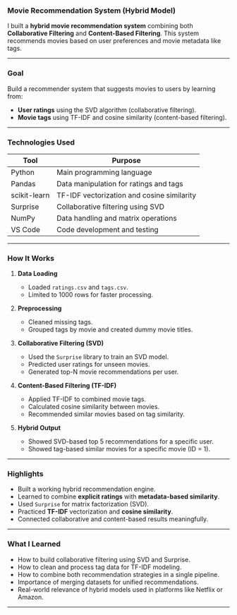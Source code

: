 

### **Movie Recommendation System (Hybrid Model)**  
I built a **hybrid movie recommendation system** combining both **Collaborative Filtering** and **Content-Based Filtering**. This system recommends movies based on user preferences and movie metadata like tags.

---

### **Goal**  
Build a recommender system that suggests movies to users by learning from:
- **User ratings** using the SVD algorithm (collaborative filtering).
- **Movie tags** using TF-IDF and cosine similarity (content-based filtering).

---

### **Technologies Used**

| Tool        | Purpose                                                     |
|-------------|-------------------------------------------------------------|
| Python      | Main programming language                                   |
| Pandas      | Data manipulation for ratings and tags                      |
| scikit-learn | TF-IDF vectorization and cosine similarity                 |
| Surprise    | Collaborative filtering using SVD                           |
| NumPy       | Data handling and matrix operations                         |
| VS Code | Code development and testing                          |

---

### **How It Works**

1. **Data Loading**
   - Loaded `ratings.csv` and `tags.csv`.
   - Limited to 1000 rows for faster processing.

2. **Preprocessing**
   - Cleaned missing tags.
   - Grouped tags by movie and created dummy movie titles.

3. **Collaborative Filtering (SVD)**
   - Used the `Surprise` library to train an SVD model.
   - Predicted user ratings for unseen movies.
   - Generated top-N movie recommendations per user.

4. **Content-Based Filtering (TF-IDF)**
   - Applied TF-IDF to combined movie tags.
   - Calculated cosine similarity between movies.
   - Recommended similar movies based on tag similarity.

5. **Hybrid Output**
   - Showed SVD-based top 5 recommendations for a specific user.
   - Showed tag-based similar movies for a specific movie (ID = 1).

---

### **Highlights**

- Built a working hybrid recommendation engine.
- Learned to combine **explicit ratings** with **metadata-based similarity**.
- Used `Surprise` for matrix factorization (SVD).
- Practiced **TF-IDF** vectorization and **cosine similarity**.
- Connected collaborative and content-based results meaningfully.

---

### **What I Learned**

- How to build collaborative filtering using SVD and Surprise.
- How to clean and process tag data for TF-IDF modeling.
- How to combine both recommendation strategies in a single pipeline.
- Importance of merging datasets for unified recommendations.
- Real-world relevance of hybrid models used in platforms like Netflix or Amazon.

---

